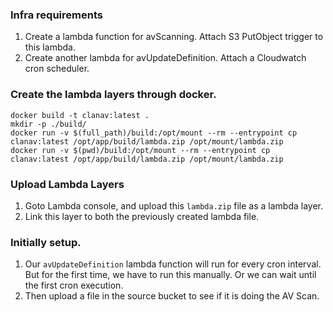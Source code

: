 ### Infra requirements
1. Create a lambda function for avScanning. Attach S3 PutObject trigger to this lambda.
2. Create another lambda for avUpdateDefinition. Attach a Cloudwatch cron scheduler. 

### Create the lambda layers through docker.

```
docker build -t clanav:latest .
mkdir -p ./build/
docker run -v $(full_path)/build:/opt/mount --rm --entrypoint cp clanav:latest /opt/app/build/lambda.zip /opt/mount/lambda.zip
docker run -v $(pwd)/build:/opt/mount --rm --entrypoint cp clanav:latest /opt/app/build/lambda.zip /opt/mount/lambda.zip
```

### Upload Lambda Layers
1. Goto Lambda console, and upload this `lambda.zip` file as a lambda layer. 
2. Link this layer to both the previously created lambda file.

### Initially setup.
1. Our `avUpdateDefinition` lambda function will run for every cron interval. But for the first time, we have to run this manually. Or we can wait until the first cron execution.
2. Then upload a file in the source bucket to see if it is doing the AV Scan.
